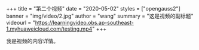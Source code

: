+++
title = "第二个视频"
date = "2020-05-02"
styles = ["opengauss2"]
banner = "img/video/2.jpg"
author = "wang"
summary = "这是视频的副标题"
videourl = "https://learningvideo.obs.ap-southeast-1.myhuaweicloud.com/testing.mp4"
+++

我是视频的内容详情。